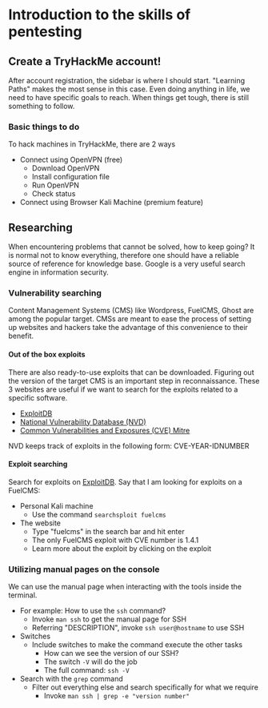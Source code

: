 # Introduction to the skills of pentesting

## Create a TryHackMe account!
After account registration, the sidebar is where I should start. "Learning Paths" makes the most sense in this case. Even doing anything in life, we need to have specific goals to reach. When things get tough, there is still something to follow. 

### Basic things to do
To hack machines in TryHackMe, there are 2 ways
- Connect using OpenVPN (free)
  - Download OpenVPN
  - Install configuration file
  - Run OpenVPN
  - Check status
- Connect using Browser Kali Machine (premium feature)

## Researching 
When encountering problems that cannot be solved, how to keep going?
It is normal not to know everything, therefore one should have a reliable source of reference for knowledge base.
Google is a very useful search engine in information security.

### Vulnerability searching
Content Management Systems (CMS) like Wordpress, FuelCMS, Ghost are among the popular target. CMSs are meant to ease the process of setting up websites and hackers take the advantage of this convenience to their benefit.

#### Out of the box exploits
There are also ready-to-use exploits that can be downloaded. Figuring out the version of the target CMS is an important step in reconnaissance.
These 3 websites are useful if we want to search for the exploits related to a specific software.
- [ExploitDB](https://www.exploit-db.com/)
- [National Vulnerability Database (NVD)](https://nvd.nist.gov/vuln/search)
- [Common Vulnerabilities and Exposures (CVE) Mitre](https://cve.mitre.org/)

NVD keeps track of exploits in the following form:
CVE-YEAR-IDNUMBER

#### Exploit searching 
Search for exploits on [ExploitDB](https://www.exploit-db.com/). Say that I am looking for exploits on a FuelCMS:
- Personal Kali machine
  - Use the command `searchsploit fuelcms`
- The website
  - Type "fuelcms" in the search bar and hit enter
  - The only FuelCMS exploit with CVE number is 1.4.1
  - Learn more about the exploit by clicking on the exploit

### Utilizing manual pages on the console
We can use the manual page when interacting with the tools inside the terminal.
- For example: How to use the `ssh` command?
  - Invoke `man ssh` to get the manual page for SSH
  - Referring "DESCRIPTION", invoke `ssh user@hostname` to use SSH
- Switches
  - Include switches to make the command execute the other tasks
    - How can we see the version of our SSH?
    - The switch `-V` will do the job
    - The full command: `ssh -V`
- Search with the `grep` command
  - Filter out everything else and search specifically for what we require
    - Invoke `man ssh | grep -e "version number"`
